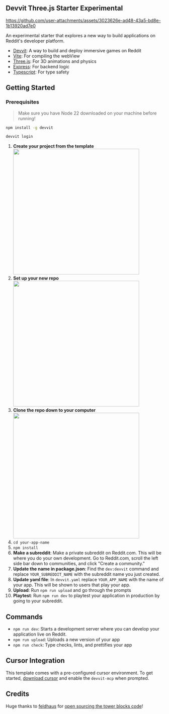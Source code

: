 ## Devvit Three.js Starter Experimental

<https://github.com/user-attachments/assets/3023626e-ad48-43a5-bd8e-1b13920ad7e0>

An experimental starter that explores a new way to build applications on Reddit's developer platform.

- [Devvit](https://developers.reddit.com/): A way to build and deploy immersive games on Reddit
- [Vite](https://vite.dev/): For compiling the webView
- [Three.js](https://threejs.org/): For 3D animations and physics
- [Express](https://expressjs.com/): For backend logic
- [Typescript](https://www.typescriptlang.org/): For type safety

## Getting Started

### Prerequisites

> Make sure you have Node 22 downloaded on your machine before running!

```sh
npm install -g devvit

devvit login
```

1. **Create your project from the template**
<br /><img src="https://github.com/user-attachments/assets/a234a6d6-42ff-4188-b5b9-79d7573c9300" width="400" />
2. **Set up your new repo**
<br /><img src="https://github.com/user-attachments/assets/590d7457-4751-461c-896b-a54abcb72022" width="400" />
3. **Clone the repo down to your computer**
<br /><img src="https://github.com/user-attachments/assets/a09cf721-4605-4c7e-beae-1e7bd665c4fa" width="400" />
4. `cd your-app-name`
5. `npm install`
7. **Make a subreddit**: Make a private subreddit on Reddit.com. This will be where you do your own development. Go to Reddit.com, scroll the left side bar down to communities, and click "Create a community."
8. **Update the name in package.json**: Find the `dev:devvit` command and replace `YOUR_SUBREDDIT_NAME` with the subreddit name you just created.
9. **Update yaml file**: In `devvit.yaml` replace `YOUR_APP_NAME` with the name of your app. This will be shown to users that play your app.
10. **Upload**: Run `npm run upload` and go through the prompts
11. **Playtest**: Run `npm run dev` to playtest your application in production by going to your subreddit.

## Commands

- `npm run dev`: Starts a development server where you can develop your application live on Reddit.
- `npm run upload`: Uploads a new version of your app
- `npm run check`: Type checks, lints, and prettifies your app

## Cursor Integration

This template comes with a pre-configured cursor environment. To get started, [download cursor](https://www.cursor.com/downloads) and enable the `devvit-mcp` when prompted.

## Credits

Huge thanks to [feldhaus](https://github.com/feldhaus) for [open sourcing the tower blocks code](https://github.com/feldhaus/tower-blocks)!
